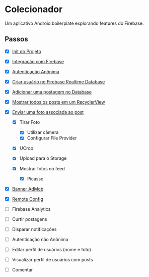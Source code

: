 # Colecionador
Um aplicativo Android boilerplate explorando features do Firebase.

## Passos

- [x] [Init do Projeto](https://github.com/thehecht/colecionador/commit/cd238b1719decdcc361ddd0741156de4faf5ffcf)

- [x] [Integração com Firebase](https://github.com/thehecht/colecionador/commit/d2054da7065917c5081b51ae45f59a2ea770a4f3)

- [x] [Autenticação Anônima](https://github.com/thehecht/colecionador/commit/d52442b277fb28b29e70d4edaedb4c7f187e4a75)

- [x] [Criar usuário no Firebase Realtime Database](https://github.com/thehecht/colecionador/commit/8a802fdacad013458bea8fdb5ebabfd7489ec3fd)

- [x] [Adicionar uma postagem no Database](https://github.com/thehecht/colecionador/commit/bdd55e0f75c254fffda497807dd8424cbafd44aa)

- [x] [Mostrar todos os posts em um RecyclerView](https://github.com/thehecht/colecionador/commit/8c0f5b85baad314b51b6f90344166f746ef396a0)

- [x] [Enviar uma foto associada ao post](https://github.com/thehecht/colecionador/commit/796a33e2330dd1f4610a652bbff2368ad8d3deb3)

  - [x] Tirar Foto
  
    - [x] Utilizar câmera
    
    - [x] Configurar File Provider
  
  - [x] UCrop
  
  - [x] Upload para o Storage
  
  - [x] Mostrar fotos no feed
    
    - [x] Picasso

- [x] [Banner AdMob](https://github.com/thehecht/colecionador/commit/045042455f9984c9b5e968f4025960e5d8f7737d)

- [x] [Remote Config](https://github.com/thehecht/colecionador/commit/4f392777871553e3481af2ba4768d1ec7cef1d1a)

- [ ] Firebase Analytics

- [ ] Curtir postagens

- [ ] Disparar notificações

- [ ] Autenticação não Anônima

- [ ] Editar perfil de usuários (nome e foto)

- [ ] Visualizar perfil de usuários com posts

- [ ] Comentar
